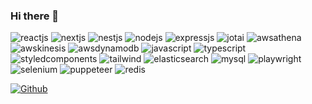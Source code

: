 ### Hi there 👋

<!--
**JunBeum-Cho/JunBeum-Cho** is a ✨ _special_ ✨ repository because its `README.md` (this file) appears on your GitHub profile.

Here are some ideas to get you started:

- 🔭 I’m currently working on ...
- 🌱 I’m currently learning ...
- 👯 I’m looking to collaborate on ...
- 🤔 I’m looking for help with ...
- 💬 Ask me about ...
- 📫 How to reach me: ...
- 😄 Pronouns: ...
- ⚡ Fun fact: ...
-->
![reactjs](https://wwwtest-stage.codenary.co.kr/widget/github-techstack/api?name=reactjs) ![nextjs](https://wwwtest-stage.codenary.co.kr/widget/github-techstack/api?name=nextjs) ![nestjs](https://wwwtest-stage.codenary.co.kr/widget/github-techstack/api?name=nestjs) ![nodejs](https://wwwtest-stage.codenary.co.kr/widget/github-techstack/api?name=nodejs) ![expressjs](https://wwwtest-stage.codenary.co.kr/widget/github-techstack/api?name=expressjs) ![jotai](https://wwwtest-stage.codenary.co.kr/widget/github-techstack/api?name=jotai) ![awsathena](https://wwwtest-stage.codenary.co.kr/widget/github-techstack/api?name=awsathena) ![awskinesis](https://wwwtest-stage.codenary.co.kr/widget/github-techstack/api?name=awskinesis) ![awsdynamodb](https://wwwtest-stage.codenary.co.kr/widget/github-techstack/api?name=awsdynamodb) ![javascript](https://wwwtest-stage.codenary.co.kr/widget/github-techstack/api?name=javascript) ![typescript](https://wwwtest-stage.codenary.co.kr/widget/github-techstack/api?name=typescript) ![styledcomponents](https://wwwtest-stage.codenary.co.kr/widget/github-techstack/api?name=styledcomponents) ![tailwind](https://wwwtest-stage.codenary.co.kr/widget/github-techstack/api?name=tailwind) ![elasticsearch](https://wwwtest-stage.codenary.co.kr/widget/github-techstack/api?name=elasticsearch) ![mysql](https://wwwtest-stage.codenary.co.kr/widget/github-techstack/api?name=mysql) ![playwright](https://wwwtest-stage.codenary.co.kr/widget/github-techstack/api?name=playwright) ![selenium](https://wwwtest-stage.codenary.co.kr/widget/github-techstack/api?name=selenium) ![puppeteer](https://wwwtest-stage.codenary.co.kr/widget/github-techstack/api?name=puppeteer) ![redis](https://wwwtest-stage.codenary.co.kr/widget/github-techstack/api?name=redis)

[![Github](https://www.codenary.co.kr/widget/github/api?username=흑우넘버원)](https://www.codenary.co.kr/user-profile/detail/흑우넘버원)
